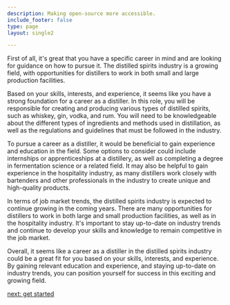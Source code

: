 ```yaml
---
description: Making open-source more accessible.
include_footer: false
type: page
layout: single2

---
```


<p>
First of all, it's great that you have a specific career in mind and are looking for guidance on how to pursue it. The distilled spirits industry is a growing field, with opportunities for distillers to work in both small and large production facilities.

Based on your skills, interests, and experience, it seems like you have a strong foundation for a career as a distiller. In this role, you will be responsible for creating and producing various types of distilled spirits, such as whiskey, gin, vodka, and rum. You will need to be knowledgeable about the different types of ingredients and methods used in distillation, as well as the regulations and guidelines that must be followed in the industry.

To pursue a career as a distiller, it would be beneficial to gain experience and education in the field. Some options to consider could include internships or apprenticeships at a distillery, as well as completing a degree in fermentation science or a related field. It may also be helpful to gain experience in the hospitality industry, as many distillers work closely with bartenders and other professionals in the industry to create unique and high-quality products.

In terms of job market trends, the distilled spirits industry is expected to continue growing in the coming years. There are many opportunities for distillers to work in both large and small production facilities, as well as in the hospitality industry. It's important to stay up-to-date on industry trends and continue to develop your skills and knowledge to remain competitive in the job market.

Overall, it seems like a career as a distiller in the distilled spirits industry could be a great fit for you based on your skills, interests, and experience. By gaining relevant education and experience, and staying up-to-date on industry trends, you can position yourself for success in this exciting and growing field.


<a href="https://workdojos.com/distiller/start">next: get started</a>
